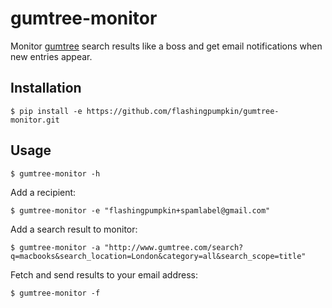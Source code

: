 # gumtree-monitor

Monitor [gumtree](http://www.gumtree.com/) search results like a boss and get email notifications when new entries appear.

## Installation


    $ pip install -e https://github.com/flashingpumpkin/gumtree-monitor.git


## Usage

    $ gumtree-monitor -h
    
Add a recipient:

    $ gumtree-monitor -e "flashingpumpkin+spamlabel@gmail.com"

Add a search result to monitor:

    $ gumtree-monitor -a "http://www.gumtree.com/search?q=macbooks&search_location=London&category=all&search_scope=title"
    
Fetch and send results to your email address:

    $ gumtree-monitor -f


